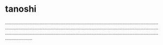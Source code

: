 # tanoshi

..........................................................................................................................................................................................................................................................................................................................................................................................................